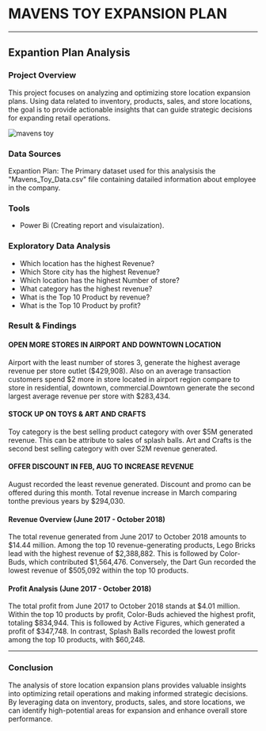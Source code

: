 # MAVENS TOY EXPANSION PLAN 

---

## Expantion Plan Analysis 

### Project Overview 

This project focuses on analyzing and optimizing store location expansion plans. Using data related to inventory, products, sales, and store locations, the goal is to provide actionable insights that can guide strategic decisions for expanding retail operations.

![mavens toy](https://github.com/user-attachments/assets/f6b8df48-1e60-437f-a608-4b20b975a123)

### Data Sources

Expantion Plan: The Primary dataset used for this analysisis the "Mavens_Toy_Data.csv" file containing datailed information about employee in the company.

### Tools 

- Power Bi (Creating report and visulaization).

### Exploratory Data Analysis 

- Which location has the highest Revenue?
- Which Store city has the highest Revenue?
- Which location has the highest Number of store?
- What category has the highest revenue? 
- What is the Top 10 Product by revenue?
- What is the Top 10 Product by profit?

### Result & Findings

#### OPEN MORE STORES IN AIRPORT AND DOWNTOWN LOCATION 

Airport with the least number of stores 3, generate the highest average revenue per store outlet ($429,908). Also on an average transaction customers spend $2 more in store located in airport region compare to store in residential, downtown, commercial.Downtown generate the second largest average revenue per store with $283,434.

#### STOCK UP ON TOYS & ART AND CRAFTS

Toy category is the best selling product category with over $5M generated revenue. This can be attribute to sales of splash balls. Art and Crafts is the second best selling category with over S2M revenue generated.

#### OFFER DISCOUNT IN FEB, AUG TO INCREASE REVENUE

August recorded the least revenue generated. Discount and promo can be offered during this month. Total revenue increase in March comparing tonthe previous years by $294,030.

#### Revenue Overview (June 2017 - October 2018)

The total revenue generated from June 2017 to October 2018 amounts to $14.44 million. Among the top 10 revenue-generating products, Lego Bricks lead with the highest revenue of $2,388,882. This is followed by Color-Buds, which contributed $1,564,476. Conversely, the Dart Gun recorded the lowest revenue of $505,092 within the top 10 products.

#### Profit Analysis (June 2017 - October 2018)

The total profit from June 2017 to October 2018 stands at $4.01 million. Within the top 10 products by profit, Color-Buds achieved the highest profit, totaling $834,944. This is followed by Active Figures, which generated a profit of $347,748. In contrast, Splash Balls recorded the lowest profit among the top 10 products, with $60,248.

---

### Conclusion

The analysis of store location expansion plans provides valuable insights into optimizing retail operations and making informed strategic decisions. By leveraging data on inventory, products, sales, and store locations, we can identify high-potential areas for expansion and enhance overall store performance.








